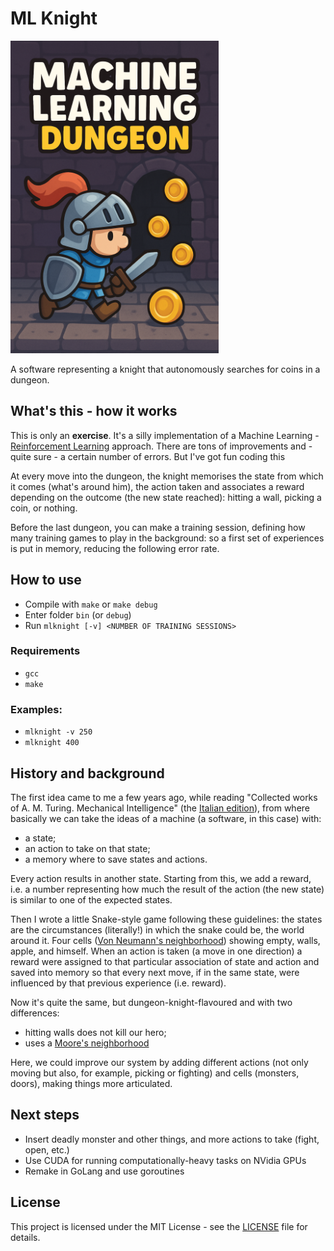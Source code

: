 # ML Knight

<img src="Banner.png" height="500">

A software representing a knight that autonomously searches for coins in a dungeon.

## What's this - how it works
This is only an **exercise**. It's a silly implementation of a Machine Learning - [Reinforcement Learning](https://en.wikipedia.org/wiki/Reinforcement_learning) approach. There are tons of improvements and - quite sure - a certain number of errors. But I've got fun coding this

At every move into the dungeon, the knight memorises the state from which it comes (what's around him), the action taken and associates a reward depending on the outcome (the new state reached): hitting a wall, picking a coin, or nothing.

Before the last dungeon, you can make a training session, defining how many training games to play in the background: so a first set of experiences is put in memory, reducing the following error rate.

## How to use
- Compile with `make` or `make debug`
- Enter folder `bin` (or `debug`)
- Run `mlknight [-v] <NUMBER OF TRAINING SESSIONS>`

### Requirements
- `gcc`
- `make`

### Examples:
- `mlknight -v 250`
- `mlknight 400`

## History and background
The first idea came to me a few years ago, while reading "Collected works of A. M. Turing. Mechanical Intelligence" (the [Italian edition](https://www.bollatiboringhieri.it/libri/alan-m-turing-intelligenza-meccanica-9788833908809/)), from where basically we can take the ideas of a machine (a software, in this case) with:
- a state;
- an action to take on that state;
- a memory where to save states and actions.

Every action results in another state.
Starting from this, we add a reward, i.e. a number representing how much the result of the action (the new state) is similar to one of the expected states.

Then I wrote a little Snake-style game following these guidelines: the states are the circumstances (literally!) in which the snake could be, the world around it. Four cells ([Von Neumann's neighborhood](https://en.wikipedia.org/wiki/Von_Neumann_neighborhood)) showing empty, walls, apple, and himself.
When an action is taken (a move in one direction) a reward were assigned to that particular association of state and action and saved into memory so that every next move, if in the same state, were influenced by that previous experience (i.e. reward).

Now it's quite the same, but dungeon-knight-flavoured and with two differences:
- hitting walls does not kill our hero;
- uses a [Moore's neighborhood](https://en.wikipedia.org/wiki/Moore_neighborhood)

Here, we could improve our system by adding different actions (not only moving but also, for example, picking or fighting) and cells (monsters, doors), making things more articulated.

## Next steps
- Insert deadly monster and other things, and more actions to take (fight, open, etc.) 
- Use CUDA for running computationally-heavy tasks on NVidia GPUs
- Remake in GoLang and use goroutines

## License
This project is licensed under the MIT License - see the [LICENSE](LICENSE) file for details.
